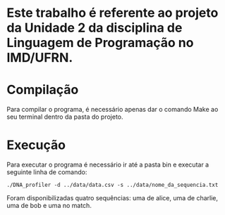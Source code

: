 # Este trabalho é referente ao projeto da Unidade 2 da disciplina de Linguagem de Programação no IMD/UFRN.

# Compilação

  Para compilar o programa, é necessário apenas dar o comando Make ao seu terminal dentro da pasta do projeto.

#

# Execução

  Para executar o programa é necessário ir até a pasta bin e executar a seguinte linha de comando:

  ```./DNA_profiler -d ../data/data.csv -s ../data/nome_da_sequencia.txt```

  Foram disponibilizadas quatro sequências: uma de alice, uma de charlie, uma de bob e uma no match.
